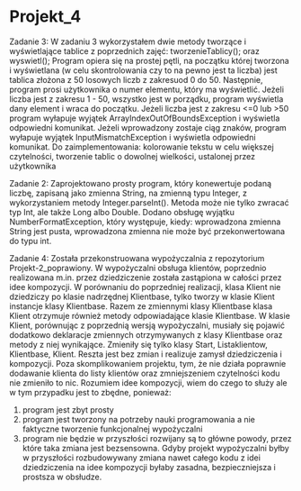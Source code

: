 # Projekt_4
Zadanie 3:
W zadaniu 3 wykorzystałem dwie metody tworzące i wyświetlające tablice z poprzednich zajęć: tworzenieTablicy(); oraz wyswietl();
Program opiera się na prostej pętli, na początku której tworzona i wyświetlana (w celu skontrolowania czy to na pewno jest ta liczba) 
jest tablica złożona z 50 losowych liczb z zakresuod 0 do 50. 
Następnie, program prosi użytkownika o numer elementu, który ma wyświetlić. 
Jeżeli liczba jest z zakresu 1 - 50, wszystko jest w porządku, program wyświetla dany element i wraca do początku.
Jeżeli liczba jest z zakresu <=0 lub >50 program wyłapuje wyjątek ArrayIndexOutOfBoundsException i wyświetla odpowiedni komunikat.
Jeżeli wprowadzony zostaje ciąg znaków, program wyłapuje wyjątek InputMismatchException i wyświetla odpowiedni komunikat.
Do zaimplementowania: kolorowanie tekstu w celu większej czytelności, tworzenie tablic o dowolnej wielkości, ustalonej przez użytkownika

Zadanie 2:
Zaprojektowano prosty program, który konewertuje podaną liczbę, zapisaną jako zmienna String, na zmienną typu Integer, z wykorzystaniem metody Integer.parseInt(). Metoda może nie tylko zwracać typ Int, ale także Long albo Double.
Dodano obsługę wyjątku NumberFormatException, który występuje, kiedy: wprowadzona zmienna String jest pusta, wprowadzona zmienna nie może być przekonwertowana do typu int.

Zadanie 4:
Została przekonstruowana wypożyczalnia z repozytorium Projekt-2_poprawiony. W wypożyczalni obsługa klientów, poprzednio realizowana m.in. przez dziedziczenie została zastąpiona w całości przez idee kompozycji. W porównaniu do poprzedniej realizacji, klasa Klient nie dziedziczy po klasie nadrzędnej Klientbase, tylko tworzy w klasie Klient instancje klasy Klientbase. Razem ze zmiennymi klasy Klientbase klasa Klient otrzymuje również metody odpowiadające klasie Klientbase. W klasie Klient, porównując z poprzednią wersją wypożyczalni, musiały się pojawić dodatkowo deklaracje zmiennych otrzymywanych z klasy Klientbase oraz metody z niej wynikające.
Zmieniły się tylko klasy Start, Listaklientow, Klientbase, Klient. Reszta jest bez zmian i realizuje zamysł dziedziczenia i kompozycji.
Poza skomplikowaniem projektu, tym, że nie działa poprawnie dodawanie klienta do listy klientów oraz zmniejszeniem czytelności kodu nie zmieniło to nic. Rozumiem idee kompozycji, wiem do czego to służy ale w tym przypadku jest to zbędne, ponieważ:
1) program jest zbyt prosty
2) program jest tworzony na potrzeby nauki programowania a nie faktyczne tworzenie funkcjonalnej wypożyczalni
3) program nie będzie w przyszłości rozwijany
są to główne powody, przez które taka zmiana jest bezsensowna. Gdyby projekt wypożyczalni byłby w przyszłości rozbudowywany zmiana nawet całego kodu z idei dziedziczenia na idee kompozycji byłaby zasadna, bezpieczniejsza i prostsza w obsłudze. 
